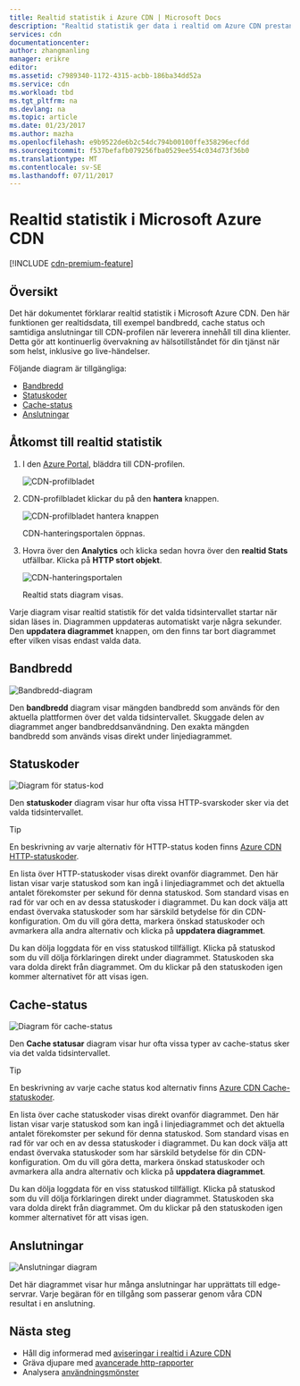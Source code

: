 ```yaml
---
title: Realtid statistik i Azure CDN | Microsoft Docs
description: "Realtid statistik ger data i realtid om Azure CDN prestanda när leverera innehåll till dina klienter."
services: cdn
documentationcenter: 
author: zhangmanling
manager: erikre
editor: 
ms.assetid: c7989340-1172-4315-acbb-186ba34dd52a
ms.service: cdn
ms.workload: tbd
ms.tgt_pltfrm: na
ms.devlang: na
ms.topic: article
ms.date: 01/23/2017
ms.author: mazha
ms.openlocfilehash: e9b9522de6b2c54dc794b00100ffe358296ecfdd
ms.sourcegitcommit: f537befafb079256fba0529ee554c034d73f36b0
ms.translationtype: MT
ms.contentlocale: sv-SE
ms.lasthandoff: 07/11/2017
---
```

# <a name="real-time-stats-in-microsoft-azure-cdn"></a>Realtid statistik i Microsoft Azure CDN
[!INCLUDE [cdn-premium-feature](../../includes/cdn-premium-feature.md)]

## <a name="overview"></a>Översikt
Det här dokumentet förklarar realtid statistik i Microsoft Azure CDN.  Den här funktionen ger realtidsdata, till exempel bandbredd, cache status och samtidiga anslutningar till CDN-profilen när leverera innehåll till dina klienter. Detta gör att kontinuerlig övervakning av hälsotillståndet för din tjänst när som helst, inklusive go live-händelser.

Följande diagram är tillgängliga:

* [Bandbredd](#bandwidth)
* [Statuskoder](#status-codes)
* [Cache-status](#cache-statuses)
* [Anslutningar](#connections)

## <a name="accessing-real-time-stats"></a>Åtkomst till realtid statistik
1. I den [Azure Portal](https://portal.azure.com), bläddra till CDN-profilen.
   
    ![CDN-profilbladet](./media/cdn-real-time-stats/cdn-profile-blade.png)
2. CDN-profilbladet klickar du på den **hantera** knappen.
   
    ![CDN-profilbladet hantera knappen](./media/cdn-real-time-stats/cdn-manage-btn.png)
   
    CDN-hanteringsportalen öppnas.
3. Hovra över den **Analytics** och klicka sedan hovra över den **realtid Stats** utfällbar.  Klicka på **HTTP stort objekt**.
   
    ![CDN-hanteringsportalen](./media/cdn-real-time-stats/cdn-premium-portal.png)
   
    Realtid stats diagram visas.

Varje diagram visar realtid statistik för det valda tidsintervallet startar när sidan läses in.  Diagrammen uppdateras automatiskt varje några sekunder.  Den **uppdatera diagrammet** knappen, om den finns tar bort diagrammet efter vilken visas endast valda data.

## <a name="bandwidth"></a>Bandbredd
![Bandbredd-diagram](./media/cdn-real-time-stats/cdn-bandwidth.png)

Den **bandbredd** diagram visar mängden bandbredd som används för den aktuella plattformen över det valda tidsintervallet. Skuggade delen av diagrammet anger bandbreddsanvändning. Den exakta mängden bandbredd som används visas direkt under linjediagrammet.

## <a name="status-codes"></a>Statuskoder
![Diagram för status-kod](./media/cdn-real-time-stats/cdn-status-codes.png)

Den **statuskoder** diagram visar hur ofta vissa HTTP-svarskoder sker via det valda tidsintervallet.

> [!TIP]
> En beskrivning av varje alternativ för HTTP-status koden finns [Azure CDN HTTP-statuskoder](https://msdn.microsoft.com/library/mt759238.aspx).
> 
> 

En lista över HTTP-statuskoder visas direkt ovanför diagrammet. Den här listan visar varje statuskod som kan ingå i linjediagrammet och det aktuella antalet förekomster per sekund för denna statuskod. Som standard visas en rad för var och en av dessa statuskoder i diagrammet. Du kan dock välja att endast övervaka statuskoder som har särskild betydelse för din CDN-konfiguration. Om du vill göra detta, markera önskad statuskoder och avmarkera alla andra alternativ och klicka på **uppdatera diagrammet**. 

Du kan dölja loggdata för en viss statuskod tillfälligt.  Klicka på statuskod som du vill dölja förklaringen direkt under diagrammet. Statuskoden ska vara dolda direkt från diagrammet. Om du klickar på den statuskoden igen kommer alternativet för att visas igen.

## <a name="cache-statuses"></a>Cache-status
![Diagram för cache-status](./media/cdn-real-time-stats/cdn-cache-status.png)

Den **Cache statusar** diagram visar hur ofta vissa typer av cache-status sker via det valda tidsintervallet. 

> [!TIP]
> En beskrivning av varje cache status kod alternativ finns [Azure CDN Cache-statuskoder](https://msdn.microsoft.com/library/mt759237.aspx).
> 
> 

En lista över cache statuskoder visas direkt ovanför diagrammet. Den här listan visar varje statuskod som kan ingå i linjediagrammet och det aktuella antalet förekomster per sekund för denna statuskod. Som standard visas en rad för var och en av dessa statuskoder i diagrammet. Du kan dock välja att endast övervaka statuskoder som har särskild betydelse för din CDN-konfiguration. Om du vill göra detta, markera önskad statuskoder och avmarkera alla andra alternativ och klicka på **uppdatera diagrammet**. 

Du kan dölja loggdata för en viss statuskod tillfälligt.  Klicka på statuskod som du vill dölja förklaringen direkt under diagrammet. Statuskoden ska vara dolda direkt från diagrammet. Om du klickar på den statuskoden igen kommer alternativet för att visas igen.

## <a name="connections"></a>Anslutningar
![Anslutningar diagram](./media/cdn-real-time-stats/cdn-connections.png)

Det här diagrammet visar hur många anslutningar har upprättats till edge-servrar. Varje begäran för en tillgång som passerar genom våra CDN resultat i en anslutning.

## <a name="next-steps"></a>Nästa steg
* Håll dig informerad med [aviseringar i realtid i Azure CDN](cdn-real-time-alerts.md)
* Gräva djupare med [avancerade http-rapporter](cdn-advanced-http-reports.md)
* Analysera [användningsmönster](cdn-analyze-usage-patterns.md)

